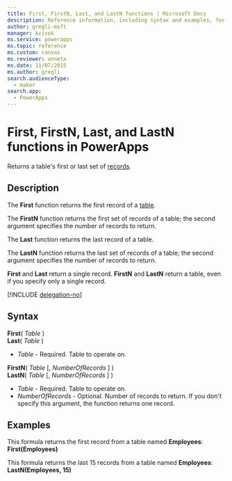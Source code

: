 ```yaml
---
title: First, FirstN, Last, and LastN functions | Microsoft Docs
description: Reference information, including syntax and examples, for the First, FirstN, Last, and LastN functions in PowerApps
author: gregli-msft
manager: kvivek
ms.service: powerapps
ms.topic: reference
ms.custom: canvas
ms.reviewer: anneta
ms.date: 11/07/2015
ms.author: gregli
search.audienceType: 
  - maker
search.app: 
  - PowerApps
---
```

# First, FirstN, Last, and LastN functions in PowerApps
Returns a table's first or last set of [records](../working-with-tables.md#records).

## Description
The **First** function returns the first record of a [table](../working-with-tables.md).

The **FirstN** function returns the first set of records of a table; the second argument specifies the number of records to return.

The **Last** function returns the last record of a table.

The **LastN** function returns the last set of records of a table; the second argument specifies the number of records to return.

**First** and **Last** return a single record.  **FirstN** and **LastN** return a table, even if you specify only a single record.

[!INCLUDE [delegation-no](../../../includes/delegation-no.md)]

## Syntax
**First**( *Table* )<br>**Last**( *Table* )

* *Table* - Required. Table to operate on.

**FirstN**( *Table* [, *NumberOfRecords* ] )<br>**LastN**( *Table* [, *NumberOfRecords* ] )

* *Table* - Required. Table to operate on.
* *NumberOfRecords* - Optional.  Number of records to return. If you don't specify this argument, the function returns one record.

## Examples
This formula returns the first record from a table named **Employees**:<br>
**First(Employees)**

This formula returns the last 15 records from a table named **Employees**:<br>
**LastN(Employees, 15)**


